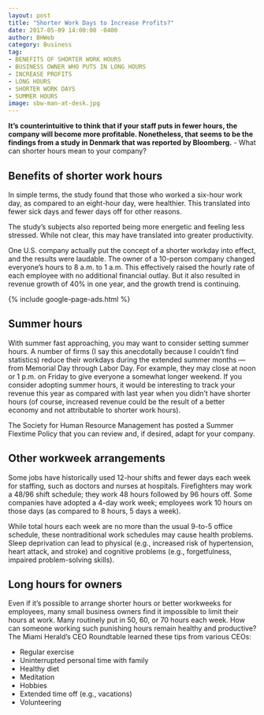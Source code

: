 ```yaml
---
layout: post
title: "Shorter Work Days to Increase Profits?"
date: 2017-05-09 14:00:00 -0400
author: BHWeb
category: Business
tag:
- BENEFITS OF SHORTER WORK HOURS
- BUSINESS OWNER WHO PUTS IN LONG HOURS
- INCREASE PROFITS
- LONG HOURS
- SHORTER WORK DAYS
- SUMMER HOURS
image: sbw-man-at-desk.jpg
---
```


**It’s counterintuitive to think that if your staff puts in fewer hours, the company will become more profitable. Nonetheless, that seems to be the findings from a study in Denmark that was reported by Bloomberg.** - What can shorter hours mean to your company?

## Benefits of shorter work hours

In simple terms, the study found that those who worked a six-hour work day, as compared to an eight-hour day, were healthier. This translated into fewer sick days and fewer days off for other reasons.

The study’s subjects also reported being more energetic and feeling less stressed. While not clear, this may have translated into greater productivity.

One U.S. company actually put the concept of a shorter workday into effect, and the results were laudable. The owner of a 10-person company changed everyone’s hours to 8 a.m. to 1 a.m. This effectively raised the hourly rate of each employee with no additional financial outlay. But it also resulted in revenue growth of 40% in one year, and the growth trend is continuing.

{% include google-page-ads.html %}

## Summer hours

With summer fast approaching, you may want to consider setting summer hours. A number of firms (I say this anecdotally because I couldn’t find statistics) reduce their workdays during the extended summer months — from Memorial Day through Labor Day. For example, they may close at noon or 1 p.m. on Friday to give everyone a somewhat longer weekend. If you consider adopting summer hours, it would be interesting to track your revenue this year as compared with last year when you didn’t have shorter hours (of course, increased revenue could be the result of a better economy and not attributable to shorter work hours).

The Society for Human Resource Management has posted a Summer Flextime Policy that you can review and, if desired, adapt for your company.

## Other workweek arrangements

Some jobs have historically used 12-hour shifts and fewer days each week for staffing, such as doctors and nurses at hospitals. Firefighters may work a 48/96 shift schedule; they work 48 hours followed by 96 hours off. Some companies have adopted a 4-day work week; employees work 10 hours on those days (as compared to 8 hours, 5 days a week).

While total hours each week are no more than the usual 9-to-5 office schedule, these nontraditional work schedules may cause health problems. Sleep deprivation can lead to physical (e.g., increased risk of hypertension, heart attack, and stroke) and cognitive problems (e.g., forgetfulness, impaired problem-solving skills).

## Long hours for owners

Even if it’s possible to arrange shorter hours or better workweeks for employees, many small business owners find it impossible to limit their hours at work. Many routinely put in 50, 60, or 70 hours each week. How can someone working such punishing hours remain healthy and productive? The Miami Herald’s CEO Roundtable learned these tips from various CEOs:

  - Regular exercise
  - Uninterrupted personal time with family
  - Healthy diet
  - Meditation
  - Hobbies
  - Extended time off (e.g., vacations)
  - Volunteering
